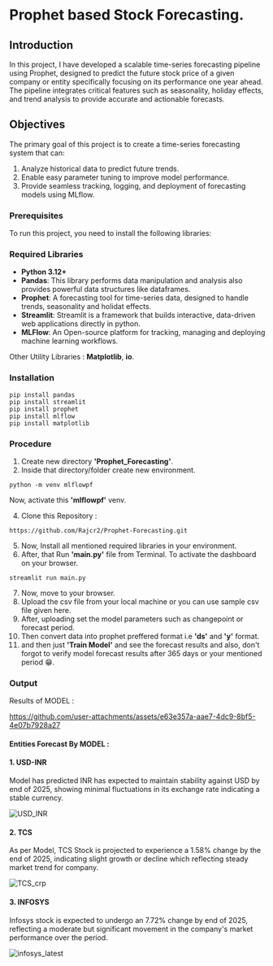 # Prophet based Stock Forecasting.

## Introduction

In this project, I have developed a scalable time-series forecasting pipeline using Prophet, designed to predict the future stock price of a given company or entity specifically focusing on its performance one year ahead. The pipeline integrates critical features such as seasonality, holiday effects, and trend analysis to provide accurate and actionable forecasts.

## Objectives

The primary goal of this project is to create a time-series forecasting system that can:
   1. Analyze historical data to predict future trends.
   2. Enable easy parameter tuning to improve model performance.
   3. Provide seamless tracking, logging, and deployment of forecasting models using MLflow.

### Prerequisites
To run this project, you need to install the following libraries:
### Required Libraries

- **Python 3.12+**
- **Pandas**: This library performs data manipulation and analysis also provides powerful data structures like dataframes.
- **Prophet**: A forecasting tool for time-series data, designed to handle trends, seasonality and holidat effects.
- **Streamlit**: Streamlit is a framework that builds interactive, data-driven web applications directly in python. 
- **MLFlow**: An Open-source platform for tracking, managing and deploying machine learning workflows.

Other Utility Libraries : **Matplotlib**, **io**.

### Installation

   ```
   pip install pandas
   pip install streamlit
   pip install prophet
   pip install mlflow
   pip install matplotlib
   ```

### Procedure

1.   Create new directory **'Prophet_Forecasting'**.
2.   Inside that directory/folder create new environment.
   
   ```
   python -m venv mlflowpf
   ```

  Now, activate this **'mlflowpf'** venv.
  
4.   Clone this Repository :

   ```
   https://github.com/Rajcr2/Prophet-Forecasting.git
   ```
5.   Now, Install all mentioned required libraries in your environment.
6.   After, that Run **'main.py'** file from Terminal. To activate the dashboard on your browser.
   ```
   streamlit run main.py
   ``` 
7. Now, move to your browser.
8. Upload the csv file from your local machine or you can use sample csv file given here.
9. After, uploading set the model parameters such as changepoint or forecast period.
10. Then convert data into prophet preffered format i.e **'ds'** and **'y'** format.
11. and then just **'Train Model'** and see the forecast results and also, don't forgot to verify model forecast results after 365 days or your mentioned period 😁. 



### Output

Results of MODEL :

https://github.com/user-attachments/assets/e63e357a-aae7-4dc9-8bf5-4e07b7928a27






#### Entities Forecast By MODEL :
#### 1. USD-INR 
Model has predicted INR has expected to maintain stability against USD by end of 2025, showing minimal fluctuations in its exchange rate indicating a stable currency.

![USD_INR](https://github.com/user-attachments/assets/888429bb-6b05-4d17-9eca-432b33c1441d)


#### 2. TCS

As per Model, TCS Stock is projected to experience a 1.58% change by the end of 2025, indicating slight growth or decline which reflecting steady market trend for company.

![TCS_crp](https://github.com/user-attachments/assets/9e1a7139-670d-4993-9581-30bbd3932124)

#### 3. INFOSYS

Infosys stock is expected to undergo an 7.72% change by end of 2025, reflecting a moderate but significant movement in the company's market performance over the period.

![infosys_latest](https://github.com/user-attachments/assets/3554f6e6-238e-414c-9336-104e778b6fa1)


